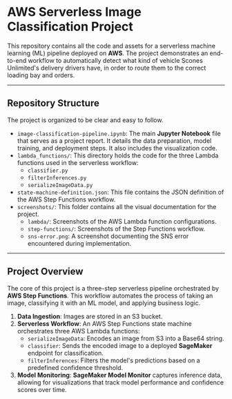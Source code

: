 # AWS Serverless Image Classification Project

This repository contains all the code and assets for a serverless machine learning (ML) pipeline deployed on **AWS**. The project demonstrates an end-to-end workflow to automatically detect what kind of vehicle Scones Unlimited's delivery drivers have, in order to route them to the correct loading bay and orders.

---

## Repository Structure

The project is organized to be clear and easy to follow.

* `image-classification-pipeline.ipynb`: The main **Jupyter Notebook** file that serves as a project report. It details the data preparation, model training, and deployment steps. It also includes the visualization code.
* `lambda_functions/`: This directory holds the code for the three Lambda functions used in the serverless workflow:
    * `classifier.py`
    * `filterInferences.py`
    * `serializeImageData.py`
* `state-machine-definition.json`: This file contains the JSON definition of the AWS Step Functions workflow.
* `screenshots/`: This folder contains all the visual documentation for the project.
    * `lambda/`: Screenshots of the AWS Lambda function configurations.
    * `step-functions/`: Screenshots of the Step Functions workflow.
    * `sns-error.png`: A screenshot documenting the SNS error encountered during implementation.

---

## Project Overview

The core of this project is a three-step serverless pipeline orchestrated by **AWS Step Functions**. This workflow automates the process of taking an image, classifying it with an ML model, and applying business logic.

1.  **Data Ingestion**: Images are stored in an S3 bucket.
2.  **Serverless Workflow**: An AWS Step Functions state machine orchestrates three AWS Lambda functions:
    * `serializeImageData`: Encodes an image from S3 into a Base64 string.
    * `classifier`: Sends the encoded image to a deployed **SageMaker** endpoint for classification.
    * `filterInferences`: Filters the model's predictions based on a predefined confidence threshold.
3.  **Model Monitoring**: **SageMaker Model Monitor** captures inference data, allowing for visualizations that track model performance and confidence scores over time.